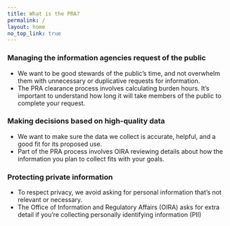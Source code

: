 ```yaml
---
title: What is the PRA?
permalink: /
layout: home
no_top_link: true
---
```


<div class="grid-row grid-gap">
  <div class="tablet:grid-col-4">
    <div class="bg-primary text-white circle-10 display-flex flex-align-center flex-justify-center">
      <i class="fas fa-users font-body-2xl"></i>
    </div>
    <h3>Managing the information agencies request of the public</h3>
    <ul>
      <li class="margin-bottom-2">We want to be good stewards of the public’s time, and not overwhelm them with unnecessary or duplicative requests for information.</li>
      <li class="margin-bottom-2">The PRA clearance process involves calculating burden hours. It’s important to understand how long it will take members of the public to complete your request.</li>
    </ul>
  </div>
  <div class="tablet:grid-col-4">
    <div class="bg-primary text-white circle-10 display-flex flex-align-center flex-justify-center">
      <i class="fas fa-lightbulb font-body-2xl"></i></div>
    <h3>Making decisions based on high-quality data</h3>
    <ul>
      <li class="margin-bottom-2">We want to make sure the data we collect is accurate, helpful, and a good fit for its proposed use.</li>
      <li class="margin-bottom-2">Part of the PRA process involves OIRA reviewing details about how the information you plan to collect fits with your goals.</li>
    </ul>
  </div>
  <div class="tablet:grid-col-4">
    <div class="bg-primary text-white circle-10 display-flex flex-align-center flex-justify-center">
      <i class="fas fa-mask font-body-2xl"></i>
    </div>
    <h3>Protecting private information</h3>
    <ul>
      <li class="margin-bottom-2">To respect privacy, we avoid asking for personal information that’s not relevant or necessary.</li>
      <li class="margin-bottom-2">The Office of Information and Regulatory Affairs (OIRA) asks for extra detail if you’re collecting personally identifying information (PII)</li>
    </ul>
  </div>
</div>
